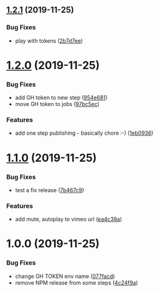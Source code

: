## [1.2.1](https://github.com/wirths/react-responsive-video/compare/v1.2.0...v1.2.1) (2019-11-25)


### Bug Fixes

* play with tokens ([2b7d7ee](https://github.com/wirths/react-responsive-video/commit/2b7d7ee2510310b842dfe8d6e8710b52e3db7369))

# [1.2.0](https://github.com/wirths/react-responsive-video/compare/v1.1.0...v1.2.0) (2019-11-25)


### Bug Fixes

* add GH token to new step ([954e681](https://github.com/wirths/react-responsive-video/commit/954e6817ee6dc5cc6bfa9e8a66708932d8cb18d1))
* move GH token to jobs ([97bc5ec](https://github.com/wirths/react-responsive-video/commit/97bc5ecb50ad12ab0b0893e1ed5f3f4000608f25))


### Features

* add one step publishing - basically chore :-) ([1eb0936](https://github.com/wirths/react-responsive-video/commit/1eb0936b551a56ee64adbe55f4b0f28491f19545))

# [1.1.0](https://github.com/wirths/react-responsive-video/compare/v1.0.0...v1.1.0) (2019-11-25)


### Bug Fixes

* test a fix release ([7b467c9](https://github.com/wirths/react-responsive-video/commit/7b467c97c63c17a4e896901195504bffcb3ac085))


### Features

* add mute, autoplay to vimeo url ([ea4c38a](https://github.com/wirths/react-responsive-video/commit/ea4c38af7c398bf8a1e2b6a0a297b34cb9037116))

# 1.0.0 (2019-11-25)


### Bug Fixes

* change GH TOKEN env name ([077facd](https://github.com/wirths/react-responsive-video/commit/077facd372626f7b956f26aac8957fa8166e927f))
* remove NPM release from some steps ([4c24f9a](https://github.com/wirths/react-responsive-video/commit/4c24f9a58dd78086e932ca35b0375603656dc1c7))
